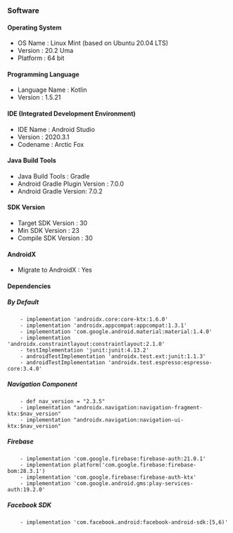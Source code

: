 ### Software
#### Operating System
- OS Name : Linux Mint (based on Ubuntu 20.04 LTS)
- Version : 20.2 Uma
- Platform : 64 bit

#### Programming Language
- Language Name : Kotlin
- Version : 1.5.21

#### IDE (Integrated Development Environment)
- IDE Name : Android Studio
- Version : 2020.3.1
- Codename : Arctic Fox

#### Java Build Tools
- Java Build Tools : Gradle
- Android Gradle Plugin Version : 7.0.0
- Android Gradle Version: 7.0.2

#### SDK Version
- Target SDK Version : 30
- Min SDK Version : 23
- Compile SDK Version : 30

#### AndroidX
- Migrate to AndroidX : Yes

#### Dependencies
##### By Default
        - implementation 'androidx.core:core-ktx:1.6.0'
        - implementation 'androidx.appcompat:appcompat:1.3.1'
        - implementation 'com.google.android.material:material:1.4.0'
        - implementation 'androidx.constraintlayout:constraintlayout:2.1.0'
        - testImplementation 'junit:junit:4.13.2'
        - androidTestImplementation 'androidx.test.ext:junit:1.1.3'
        - androidTestImplementation 'androidx.test.espresso:espresso-core:3.4.0'

##### Navigation Component
        - def nav_version = "2.3.5"
        - implementation "androidx.navigation:navigation-fragment-ktx:$nav_version"
        - implementation "androidx.navigation:navigation-ui-ktx:$nav_version"

##### Firebase
        - implementation 'com.google.firebase:firebase-auth:21.0.1'
        - implementation platform('com.google.firebase:firebase-bom:28.3.1')
        - implementation 'com.google.firebase:firebase-auth-ktx'
        - implementation 'com.google.android.gms:play-services-auth:19.2.0'

##### Facebook SDK
        - implementation 'com.facebook.android:facebook-android-sdk:[5,6)'